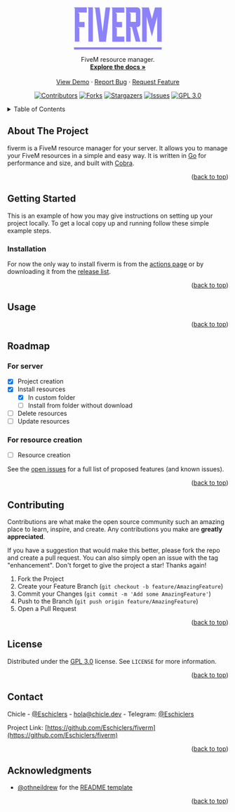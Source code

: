 <div id="top"></div>

<!-- PROJECT LOGO -->
<br />

<div align="center">

<svg version="1.1" xmlns="http://www.w3.org/2000/svg" width="200" height="113" viewBox="0 0 200 113" class="css-1j8o68f">
  <defs id="SvgjsDefs1406"></defs>
  <g id="SvgjsG1407" featurekey="nameContainer" transform="matrix(1,0,0,1,0,0)" fill="#8c82fc">
    <rect y="0" height="1" width="1" opacity="0"></rect>
    <rect y="108" width="200" height="5"></rect>
  </g>
  <g id="SvgjsG1408" featurekey="nameFeature-0" transform="matrix(2.7817027997421016,0,0,2.7817027997421016,-2.5287070619516316,-16.172923262507496)" fill="#8c82fc">
    <path d="M1.5775 12.780999999999999 l-0.66845 -0.82888 l10.508 0 l0 4.2246 l-7.246 0 l1.0963 0.82888 l0 6.8449 l4.3048 0 l0 4.2246 l-5.4011 0 l1.0963 0.82888 l0 11.043 l-3.6898 0 l0 -27.166 z M16.390349197860964 39.946524 l-3.6898 0 l0 -27.166 l-0.66845 -0.82888 l4.3583 0 l0 27.995 z M17.56684604278075 12.032 l4.2781 0 l2.4866 20.107 l2.4599 -20.107 l3.6898 0 l-3.4225 27.995 l-5.4813 0 l-3.3155 -27.166 l-0.026738 0 z M32.299421390374334 12.861 l-0.66845 -0.82888 l10.508 0 l0 4.2246 l-7.246 0 l1.0963 0.82888 l0 6.8182 l4.3316 0 l0 4.2513 l-5.4278 0 l1.0963 0.80214 l0 6.8449 l6.1497 0 l0 4.2246 l-9.8396 0 l0 -4.2246 l0 -7.6471 l0 -4.2513 l0 -11.043 z M47.352929946524064 23.824 l4.3048 0 l0 -7.6738 l-5.4011 0 l1.0963 0.82888 l0 6.8449 z M55.32122994652406 14.599 l0 10.802 c0 1.4973 -1.1497 2.6471 -2.6471 2.6471 l-0.50802 0 l3.1551 11.898 l-3.7968 0 l-3.1551 -11.898 l-2.1123 0 l1.0963 0.82888 l0 11.07 l-3.6898 0 l0 -23.797 l0 -3.3957 l-0.66845 -0.82888 l9.6791 0.026738 c1.4973 0 2.6471 1.1497 2.6471 2.6471 z M56.12295828877005 12.032 l6.1765 0 l2.4866 9.4385 l2.5134 -9.4385 l5.508 0 l-0.026738 27.995 l-3.6631 0 l0 -20.535 l-4.3316 16.257 l0 0.026738 l0 -0.026738 l0 0.026738 l0 -0.026738 l-4.3048 -16.257 l0 20.535 l-3.6898 0 l0 -27.193 z"></path>
  </g>
</svg>

</div>

  <p align="center">
    FiveM resource manager.
    <br />
    <a href="https://github.com/Eschiclers/fiverm"><strong>Explore the docs »</strong></a>
    <br />
    <br />
    <a href="https://github.com/Eschiclers/fiverm">View Demo</a>
    ·
    <a href="https://github.com/Eschiclers/fiverm/issues">Report Bug</a>
    ·
    <a href="https://github.com/Eschiclers/fiverm/issues">Request Feature</a>
  </p>
</div>

<!-- BADGES -->
<div align="center">

[![Contributors][contributors-shield]][contributors-url]
[![Forks][forks-shield]][forks-url]
[![Stargazers][stars-shield]][stars-url]
[![Issues][issues-shield]][issues-url]
[![GPL 3.0][license-shield]][license-url]

</div>

<!-- TABLE OF CONTENTS -->
<details>
  <summary>Table of Contents</summary>
  <ol>
    <li>
      <a href="#about-the-project">About The Project</a>
      <ul>
        <li><a href="#built-with">Built With</a></li>
      </ul>
    </li>
    <li>
      <a href="#getting-started">Getting Started</a>
      <ul>
        <li><a href="#prerequisites">Prerequisites</a></li>
        <li><a href="#installation">Installation</a></li>
      </ul>
    </li>
    <li><a href="#usage">Usage</a></li>
    <li><a href="#roadmap">Roadmap</a></li>
    <li><a href="#contributing">Contributing</a></li>
    <li><a href="#license">License</a></li>
    <li><a href="#contact">Contact</a></li>
    <li><a href="#acknowledgments">Acknowledgments</a></li>
  </ol>
</details>

<!-- ABOUT THE PROJECT -->

## About The Project

fiverm is a FiveM resource manager for your server. It allows you to manage your FiveM resources in a simple and easy way. It is written in [Go](https://github.com/golang/go) for performance and size, and built with [Cobra](https://github.com/spf13/cobra).

<p align="right">(<a href="#top">back to top</a>)</p>


<!-- GETTING STARTED -->

## Getting Started

This is an example of how you may give instructions on setting up your project locally.
To get a local copy up and running follow these simple example steps.

### Installation

For now the only way to install fiverm is from the [actions page](https://github.com/Eschiclers/fiverm/actions) or by downloading it from the [release list](https://github.com/Eschiclers/fiverm/releases).

<p align="right">(<a href="#top">back to top</a>)</p>

<!-- USAGE EXAMPLES -->

## Usage



<p align="right">(<a href="#top">back to top</a>)</p>

<!-- ROADMAP -->

## Roadmap

### For server

- [X] Project creation
- [X] Install resources
  - [X] In custom folder
  - [ ] Install from folder without download
- [ ] Delete resources
- [ ] Update resources

### For resource creation

- [ ] Resource creation

See the [open issues](https://github.com/Eschiclers/fiverm/issues) for a full list of proposed features (and known issues).

<p align="right">(<a href="#top">back to top</a>)</p>

<!-- CONTRIBUTING -->

## Contributing

Contributions are what make the open source community such an amazing place to learn, inspire, and create. Any contributions you make are **greatly appreciated**.

If you have a suggestion that would make this better, please fork the repo and create a pull request. You can also simply open an issue with the tag "enhancement".
Don't forget to give the project a star! Thanks again!

1. Fork the Project
2. Create your Feature Branch (`git checkout -b feature/AmazingFeature`)
3. Commit your Changes (`git commit -m 'Add some AmazingFeature'`)
4. Push to the Branch (`git push origin feature/AmazingFeature`)
5. Open a Pull Request

<p align="right">(<a href="#top">back to top</a>)</p>

<!-- LICENSE -->

## License

Distributed under the [GPL 3.0](https://www.gnu.org/licenses/gpl-3.0.html) license. See `LICENSE` for more information.

<p align="right">(<a href="#top">back to top</a>)</p>

<!-- CONTACT -->

## Contact

Chicle - [@Eschiclers](https://twitter.com/Eschiclers) - [hola@chicle.dev](mailto:hola@chicle.dev) - Telegram: [@Eschiclers](https://t.me/Eschiclers)

Project Link: [https://github.com/Eschiclers/fiverm](https://github.com/Eschiclers/fiverm)

<p align="right">(<a href="#top">back to top</a>)</p>

<!-- ACKNOWLEDGMENTS -->

## Acknowledgments

- [@othneildrew](https://github.com/othneildrew/) for the [README template](https://github.com/othneildrew/Best-README-Template/blob/master/BLANK_README.md)

<p align="right">(<a href="#top">back to top</a>)</p>

<!-- MARKDOWN LINKS & IMAGES -->
<!-- https://www.markdownguide.org/basic-syntax/#reference-style-links -->

[contributors-shield]: https://img.shields.io/github/contributors/Eschiclers/fiverm.svg?style=for-the-badge
[contributors-url]: https://github.com/Eschiclers/fiverm/graphs/contributors
[forks-shield]: https://img.shields.io/github/forks/Eschiclers/fiverm.svg?style=for-the-badge
[forks-url]: https://github.com/Eschiclers/fiverm/network/members
[stars-shield]: https://img.shields.io/github/stars/Eschiclers/fiverm.svg?style=for-the-badge
[stars-url]: https://github.com/Eschiclers/fiverm/stargazers
[issues-shield]: https://img.shields.io/github/issues/Eschiclers/fiverm.svg?style=for-the-badge
[issues-url]: https://github.com/Eschiclers/fiverm/issues
[license-shield]: https://img.shields.io/github/license/Eschiclers/fiverm.svg?style=for-the-badge
[license-url]: https://github.com/Eschiclers/fiverm/blob/master/LICENSE.txt
[linkedin-shield]: https://img.shields.io/badge/-LinkedIn-black.svg?style=for-the-badge&logo=linkedin&colorB=555
[linkedin-url]: https://linkedin.com/in/linkedin_username
[product-screenshot]: images/screenshot.png
